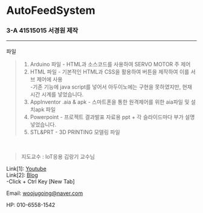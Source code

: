 # AutoFeedSystem
### 3-A 41515015 서경원 제작  <HR/>
파일
>1. Arduino 파일 - HTML과 소스코드를 사용하여 SERVO MOTOR 주 제어
>2. HTML 파일 - 기본적인 HTML과 CSS을 활용하여 버튼을 제작하여 이를 서브 제어에 사용<br>
>-기존 기능에 java script를 넣어서 아두이노에는 구현을 못하였지만, 현재시간 시계를 넣었습니다.
>3. AppInventor .aia & apk - 스마트폰을 통한 원격제어를 위한 aia파일 및 설치apk 파일
>4. Powerpoint - 프로젝트 결과발표 자료용 ppt + 각 슬라이드마다 부가 설명 넣었습니다.
>5. STL&PRT - 3D PRINTING 모델링 파일
<br>

>지도교수 : IoT응용 김랑기 교수님

Link[1]: [Youtube](https://youtu.be/aiszoN-TUOQ) <br>
Link[2]: [Blog](https://woojugoing.tistory.com/4) <br>
-Click + Ctrl Key [New Tab]

Email: <woojugoing@naver.com>

HP: 010-6558-1542
